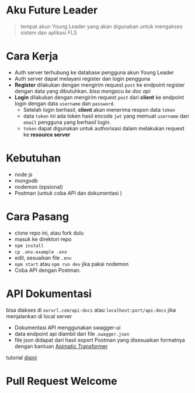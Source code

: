 # Aku Future Leader
> tempat akun Young Leader yang akan digunakan untuk mengakses sistem dan aplikasi FLS

# Cara Kerja
- Auth server terhubung ke database pengguna akun Young Leader
- Auth server dapat melayani register dan login pengguna
- **Register** dilakukan dengan mengirim request `post` ke endpoint register dengan data yang dibutuhkan. *bisa mengacu ke doc api*
- **Login** dilakukan dengan mengirim request `post` dari **client** ke endpoint login dengan data `username` dan `password`.
  - Setelah login berhasil, **client** akan menerima respon data `token`
  - data `token` ini ada token hasil encode `jwt` yang memuat `username` dan `email` pengguna yang berhasil login.
  - `token` dapat digunakan untuk authorisasi dalam melakukan request ke **resource server**

# Kebutuhan
- node js 
- mongodb
- nodemon (opsional)
- Postman (untuk coba API dan dokumentasi )

# Cara Pasang
- clone repo ini, atau fork dulu
- masuk ke direktori repo
- `npm install`
- `cp .env.example .env`
- edit, sesuaikan file `.env`
- `npm start` atau `npm run dev` jika pakai nodemon
- Coba API dengan Postman.

# API Dokumentasi
bisa diakses di `oururl.com/api-docs` atau `localhost:port/api-docs` jika menjalankan di local server

- Dokumentasi API menggunakan swagger-ui
- data endpoint api diambil dari file .`swagger.json`
- file json didapat dari hasil export Postman yang disesuaikan formatnya dengan bantuan [Apimatic Transformer](https://apimatic.io/transformer)

tutorial [disini](https://medium.com/@idrisadetunmbi/node-express-rest-api-documentation-through-postman-apimatic-and-swagger-ui-express-7fb7c7895882)

# Pull Request Welcome